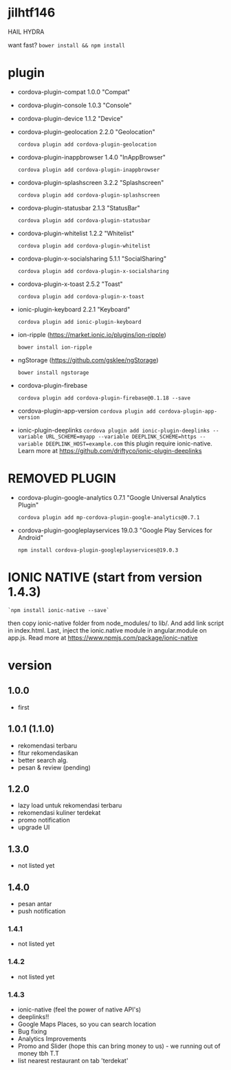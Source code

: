 # jilhtf146
HAIL HYDRA

want fast?
`bower install && npm install`

# plugin
* cordova-plugin-compat 1.0.0 "Compat"
* cordova-plugin-console 1.0.3 "Console"
* cordova-plugin-device 1.1.2 "Device"
* cordova-plugin-geolocation 2.2.0 "Geolocation"

	`cordova plugin add cordova-plugin-geolocation`

* cordova-plugin-inappbrowser 1.4.0 "InAppBrowser"

	`cordova plugin add cordova-plugin-inappbrowser`

* cordova-plugin-splashscreen 3.2.2 "Splashscreen"

	`cordova plugin add cordova-plugin-splashscreen`

* cordova-plugin-statusbar 2.1.3 "StatusBar"

	`cordova plugin add cordova-plugin-statusbar`

* cordova-plugin-whitelist 1.2.2 "Whitelist"

	`cordova plugin add cordova-plugin-whitelist`

* cordova-plugin-x-socialsharing 5.1.1 "SocialSharing"

	`cordova plugin add cordova-plugin-x-socialsharing`

* cordova-plugin-x-toast 2.5.2 "Toast"

	`cordova plugin add cordova-plugin-x-toast`

* ionic-plugin-keyboard 2.2.1 "Keyboard"

	`cordova plugin add ionic-plugin-keyboard`

* ion-ripple (https://market.ionic.io/plugins/ion-ripple)

	`bower install ion-ripple`

* ngStorage (https://github.com/gsklee/ngStorage)
	
	`bower install ngstorage`
* cordova-plugin-firebase

	`cordova plugin add cordova-plugin-firebase@0.1.18 --save`

* cordova-plugin-app-version
	`cordova plugin add cordova-plugin-app-version`

* ionic-plugin-deeplinks
	`cordova plugin add ionic-plugin-deeplinks --variable URL_SCHEME=myapp --variable DEEPLINK_SCHEME=https --variable DEEPLINK_HOST=example.com`
	this plugin require ionic-native. Learn more at https://github.com/driftyco/ionic-plugin-deeplinks

# REMOVED PLUGIN

* cordova-plugin-google-analytics 0.7.1 "Google Universal Analytics Plugin"

	`cordova plugin add mp-cordova-plugin-google-analytics@0.7.1`

* cordova-plugin-googleplayservices 19.0.3 "Google Play Services for Android"

	`npm install cordova-plugin-googleplayservices@19.0.3`

# IONIC NATIVE (start from version 1.4.3)

	`npm install ionic-native --save`
	
then copy ionic-native folder from node_modules/ to lib/. And add link script in index.html. Last, inject the ionic.native module in angular.module on app.js. Read more at https://www.npmjs.com/package/ionic-native


# version
## 1.0.0
* first

## 1.0.1 (1.1.0)
* rekomendasi terbaru
* fitur rekomendasikan
* better search alg.
* pesan & review (pending)

## 1.2.0
* lazy load untuk rekomendasi terbaru
* rekomendasi kuliner terdekat
* promo notification
* upgrade UI

## 1.3.0
* not listed yet

## 1.4.0
* pesan antar
* push notification

### 1.4.1
* not listed yet

### 1.4.2
* not listed yet

### 1.4.3
* ionic-native (feel the power of native API's)
* deeplinks!!
* Google Maps Places, so you can search location
* Bug fixing
* Analytics Improvements
* Promo and Slider (hope this can bring money to us) - we running out of money tbh T.T
* list nearest restaurant on tab 'terdekat'